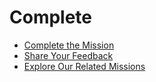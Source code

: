# Complete

* [Complete the Mission](./complete-mission/README.md)
* [Share Your Feedback](./documentation/complete/share-feedback/README.md)
* [Explore Our Related Missions](./documentation/complete/explore-related-missions/README.md)